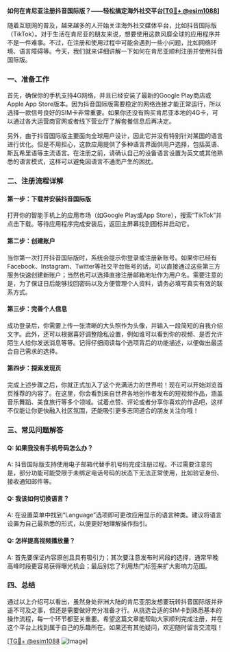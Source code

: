 **如何在肯尼亚注册抖音国际版？——轻松搞定海外社交平台[[TG💪+ @esim1088](https://t.me/s/esim1088)]**

随着互联网的普及，越来越多的人开始关注海外社交媒体平台，比如抖音国际版（TikTok）。对于生活在肯尼亚的朋友来说，想要使用这款风靡全球的应用程序并不是一件难事。不过，在注册和使用过程中可能会遇到一些小问题，比如网络环境、语言障碍等。今天，我们就来详细讲解一下如何在肯尼亚顺利注册并使用抖音国际版。

### 一、准备工作

首先，确保你的手机支持4G网络，并且已经安装了最新的Google Play商店或Apple App Store版本。因为抖音国际版需要稳定的网络连接才能正常运行，所以选择一款信号良好的SIM卡非常重要。如果你还没有购买肯尼亚本地的4G卡，可以通过各大运营商官网或者线下营业厅了解套餐信息后再决定。

另外，由于抖音国际版主要面向全球用户设计，因此它并没有特别针对某国的语言进行优化。但是不用担心，这款应用提供了多种语言界面供用户选择，包括英语、斯瓦希里语等主流语言。在注册之前，请确认自己的设备语言设置为英文或其他熟悉的语言模式，这样可以避免因语言不通而产生的困扰。

### 二、注册流程详解

#### 第一步：下载并安装抖音国际版

打开你的智能手机上的应用市场（如Google Play或App Store），搜索“TikTok”并点击下载。等待应用程序完成安装后，返回主屏幕找到图标并启动它。

#### 第二步：创建账户

当你第一次打开抖音国际版时，系统会提示你登录或注册新账号。如果你已经有Facebook、Instagram、Twitter等社交平台账号的话，可以直接通过这些第三方服务快速创建新账户；当然也可以选择直接注册邮箱地址作为用户名。需要注意的是，为了保证日后能够找回密码以及方便管理个人资料，请务必填写真实有效的联系方式。

#### 第三步：完善个人信息

成功登录后，你需要上传一张清晰的大头照作为头像，并输入一段简短的自我介绍文字。此外，还可以根据喜好调整隐私设置，例如谁可以看到你的视频、是否允许陌生人给你发送消息等等。记得仔细阅读每个选项背后的功能描述，以便做出最适合自己需求的选择。

#### 第四步：探索发现页

完成上述步骤之后，你就正式加入了这个充满活力的世界啦！现在可以开始浏览首页推荐的内容了。在这里，你会看到来自世界各地创作者发布的短视频作品，涵盖音乐舞蹈、美食旅行等多个领域。试着点赞、评论或者分享你喜欢的作品吧，这样不仅能让你更快融入社区氛围，还能吸引更多志同道合的朋友关注你哦！

### 三、常见问题解答

#### Q: 如果我没有手机号码怎么办？
A: 抖音国际版支持使用电子邮箱代替手机号码完成注册过程。不过需要注意的是，部分功能可能受限于未绑定电话号码的状态下无法正常使用，比如验证身份、接收通知邮件等。

#### Q: 我该如何切换语言？
A: 在设置菜单中找到“Language”选项即可更改应用显示的语言种类。建议将语言设置为自己最熟悉的形式，以便更好地理解操作指引。

#### Q: 怎样提高视频播放量？
A: 首先要保证内容原创且具有吸引力；其次要注意发布时间段的选择，通常早晚高峰时段更容易获得曝光机会；最后别忘了利用热门标签来扩大影响力范围。

### 四、总结

通过以上介绍可以看出，虽然身处非洲大陆的肯尼亚朋友想要玩转抖音国际版并非遥不可及之事，但还是需要做好充分准备才行。从挑选合适的SIM卡到熟悉基本的操作流程，每一个环节都至关重要。希望这篇文章能帮助大家顺利完成注册，并在这个平台上找到属于自己的乐趣所在。如果还有其他疑问，欢迎随时留言交流哦！

[[TG💪+ @esim1088](https://t.me/s/esim1088) ![Image](https://i.postimg.cc/4NQfJmqS/Snipaste-2025-05-13-00-14-12.png)]